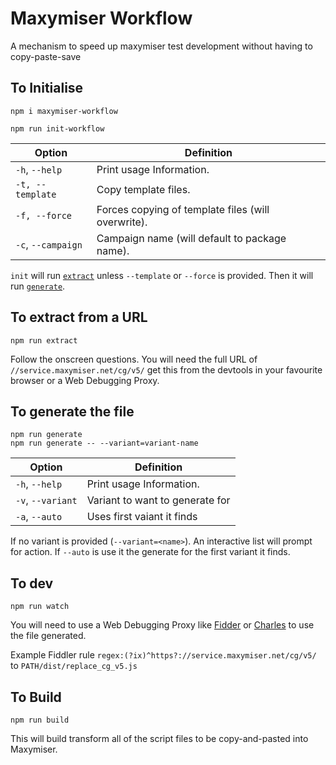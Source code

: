 # Maxymiser Workflow

A mechanism to speed up maxymiser test development without having to copy-paste-save

## To Initialise

```
npm i maxymiser-workflow

npm run init-workflow
```

| Option | Definition |
| ------ | ---------- |
| `-h`, `--help` | Print usage Information. |
| `-t, --template` | Copy template files. |
| `-f, --force` | Forces copying of template files (will overwrite). |
| `-c`, `--campaign` | Campaign name (will default to package name). |

`init` will run [`extract`](#to-extract-from-a-url) unless `--template` or `--force` is provided. Then it will run [`generate`](#to-generate-the-file).

## To extract from a URL

```
npm run extract
```

Follow the onscreen questions.
You will need the full URL of `//service.maxymiser.net/cg/v5/` get this from the devtools in your favourite browser or a Web Debugging Proxy.

## To generate the file

```
npm run generate
npm run generate -- --variant=variant-name
```

| Option | Definition |
| ------ | ---------- |
| `-h`, `--help` | Print usage Information. |
| `-v`, `--variant` | Variant to want to generate for |
| `-a`, `--auto` | Uses first vaiant it finds |

If no variant is provided (`--variant=<name>`). An interactive list will prompt for action.
If `--auto` is use it the generate for the first variant it finds.

## To dev

```
npm run watch
```

You will need to use a Web Debugging Proxy like [Fidder](https://www.telerik.com/fiddler) or [Charles](https://www.charlesproxy.com/) to use the file generated.

Example Fiddler rule
`regex:(?ix)^https?://service.maxymiser.net/cg/v5/`
to
`PATH/dist/replace_cg_v5.js`

## To Build

```
npm run build
```

This will build transform all of the script files to be copy-and-pasted into Maxymiser.